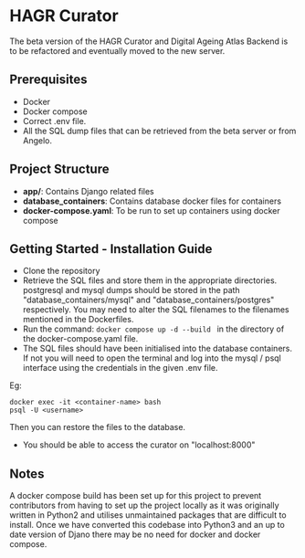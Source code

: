 # HAGR Curator #
The beta version of the HAGR Curator and Digital Ageing Atlas Backend is to be refactored and eventually moved to the new server. 

## Prerequisites ##
+ Docker
+ Docker compose
+ Correct .env file.
+ All the SQL dump files that can be retrieved from the beta server or from Angelo. 

## Project Structure ## 
- **app/**: Contains Django related files 
- **database_containers**: Contains database docker files for containers 
- **docker-compose.yaml**: To be run to set up containers using docker compose

## Getting Started - Installation Guide 
- Clone the repository
- Retrieve the SQL files and store them in the appropriate directories. postgresql and mysql dumps should be stored in the path "database_containers/mysql" and "database_containers/postgres" respectively. You may need to alter the SQL filenames to the filenames mentioned in the Dockerfiles. 
- Run the command: ``` docker compose up -d --build  ``` in the directory of the docker-compose.yaml file.
- The SQL files should have been initialised into the database containers. If not you will need to open the terminal and log into the mysql / psql interface using the credentials in the given .env file.

Eg:
```
docker exec -it <container-name> bash
psql -U <username>  
 ```
Then you can restore the files to the database. 

- You should be able to access the curator on "localhost:8000"

## Notes 
A docker compose build has been set up for this project to prevent contributors from having to set up the project locally as it was originally written in Python2 and utilises unmaintained packages that are difficult to install. Once we have converted this codebase into Python3 and an up to date version of Djano there may be no need for docker and docker compose.
  

